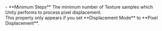 <tr>
<td>- **Minimum Steps**</td>
<td>The minimum number of Texture samples which Unity performs to process pixel displacement.<br/>This property only appears if you set **Displacement Mode** to **Pixel Displacement**.</td>
</tr>
